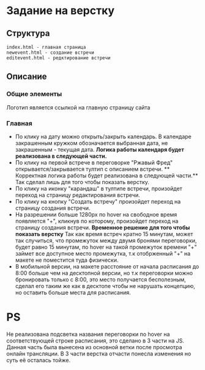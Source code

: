 
# Задание на верстку

## Структура
    index.html - главная страница
    newevent.html - создание встречи
    editevent.html - редктирование встречи

## Описание

### Общие элементы
Логотип является ссылкой на главную страницу сайта

### Главная

 - По клику на дату можно открыть/закрыть календарь. В календаре закрашенным кружком обозначается выбранная дата, не закрашенным - текущая дата.
 **Логика работы календаря будет реализована в следующей части.**
 - По клику на первой встрече в переговорке "Ржавый Фред" открывается/закрывается тултип с описанием встречи. ** Корректная логика работы будет реализована в следующей части.** Так сделал лишь для того чтобы показать верстку.
 - По клику на иконку "карандаш" в тултипе встречи, произойдет переход на страницу редактирования встречи.
 - По клику на кнопку "Создать встречу" произойдет переход на страницу создания встречи.
 - На разрешении больше 1280px по hover на свободное время появляется "+", кликнув по которому, произойдет переход на страницу создания встречи. **Временное решение для того чтобы показать верстку** Так как время встреч кратно 15 минутам, может так случиться, что промежуток между двумя бронями переговорки, будет равно 15 минутам, по hover на такой промежуток времени "+" займет все доступное место промежутка, т.к отобрженный "+" на макете не поместится туда физически.
 - В мобильной версии, на макете расстояние от начала расписания до 8:00 больше чем на десктопной версии, но т.к переговорки можно бронировать только с 8:00, это место получается бесполезным, сделал его таким же как в десктопе чтобы не нарушать концепцию, но оставить больше места для расписания.

 # PS
 Не реализована подсветка названия переговорки по hover на соответствующей строке расписания, это сделано в 3 части на JS.
 Данная часть была вынесена из основной ветки после просмотра онлайн трансляции. В 3 части верстка отчасти понесла изменения но суть её осталась тойже.
